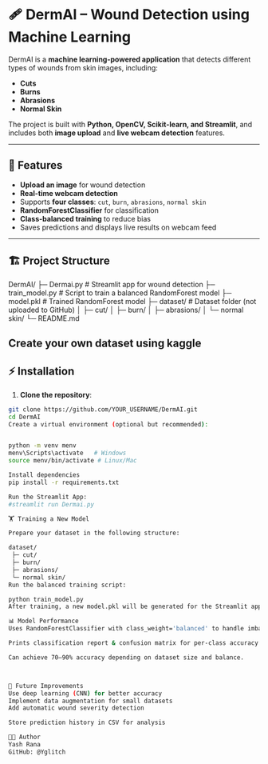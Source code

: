 # 🩹 DermAI – Wound Detection using Machine Learning

DermAI is a **machine learning-powered application** that detects different types of wounds from skin images, including:

- **Cuts**
- **Burns**
- **Abrasions**
- **Normal Skin**

The project is built with **Python, OpenCV, Scikit-learn, and Streamlit**, and includes both **image upload** and **live webcam detection** features.

---

## 📸 Features

- **Upload an image** for wound detection
- **Real-time webcam detection**
- Supports **four classes**: `cut`, `burn`, `abrasions`, `normal skin`
- **RandomForestClassifier** for classification
- **Class-balanced training** to reduce bias
- Saves predictions and displays live results on webcam feed

---

## 🏗 Project Structure

DermAI/
├─ Dermai.py # Streamlit app for wound detection
├─ train_model.py # Script to train a balanced RandomForest model
├─ model.pkl # Trained RandomForest model
├─ dataset/ # Dataset folder (not uploaded to GitHub)
│ ├─ cut/
│ ├─ burn/
│ ├─ abrasions/
│ └─ normal skin/
└─ README.md

Create your own dataset using kaggle 
---

## ⚡ Installation

1. **Clone the repository**:
```bash
git clone https://github.com/YOUR_USERNAME/DermAI.git
cd DermAI
Create a virtual environment (optional but recommended):


python -m venv menv
menv\Scripts\activate   # Windows
source menv/bin/activate # Linux/Mac

Install dependencies
pip install -r requirements.txt

Run the Streamlit App:
#streamlit run Dermai.py

🏋️ Training a New Model

Prepare your dataset in the following structure:

dataset/
 ├─ cut/
 ├─ burn/
 ├─ abrasions/
 └─ normal skin/
Run the balanced training script:

python train_model.py
After training, a new model.pkl will be generated for the Streamlit app.

📊 Model Performance
Uses RandomForestClassifier with class_weight='balanced' to handle imbalanced datasets.

Prints classification report & confusion matrix for per-class accuracy.

Can achieve 70–90% accuracy depending on dataset size and balance.



📌 Future Improvements
Use deep learning (CNN) for better accuracy
Implement data augmentation for small datasets
Add automatic wound severity detection

Store prediction history in CSV for analysis

👨‍💻 Author
Yash Rana
GitHub: @Yglitch

